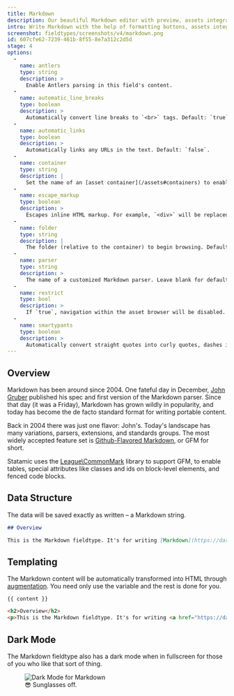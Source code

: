 ```yaml
---
title: Markdown
description: Our beautiful Markdown editor with preview, assets integration, and more.
intro: Write Markdown with the help of formatting buttons, assets integration, fullscreen mode, a Markdown cheatsheet, and HTML preview mode. What more do you need?
screenshot: fieldtypes/screenshots/v4/markdown.png
id: 607cfe62-7239-461b-8f55-8e7a312c2d5d
stage: 4
options:
  -
    name: antlers
    type: string
    description: >
      Enable Antlers parsing in this field's content.
  -
    name: automatic_line_breaks
    type: boolean
    description: >
      Automatically convert line breaks to `<br>` tags. Default: `true`.
  -
    name: automatic_links
    type: boolean
    description: >
      Automatically links any URLs in the text. Default: `false`.
  -
    name: container
    type: string
    description: |
      Set the name of an [asset container](/assets#containers) to enable browsing, uploading, and inserting assets.
  -
    name: escape_markup
    type: boolean
    description: >
      Escapes inline HTML markup. For example, `<div>` will be replaced with `&lt;div&gt;`. Default: `false`.
  -
    name: folder
    type: string
    description: |
      The folder (relative to the container) to begin browsing. Default: the root folder of the container.
  -
    name: parser
    type: string
    description: >
      The name of a customized Markdown parser. Leave blank for default.
  -
    name: restrict
    type: bool
    description: >
      If `true`, navigation within the asset browser will be disabled. Your users will be restricted to specified the container and folder. Default: `false`.
  -
    name: smartypants
    type: boolean
    description: >
      Automatically convert straight quotes into curly quotes, dashes into en/em-dashes, and other similar text transformations. Default: `false`.
---
```

## Overview

Markdown has been around since 2004. One fateful day in December, [John Gruber](https://daringfireball.net/projects/markdown/) published his spec and first version of the Markdown parser. Since that day (it was a Friday), Markdown has grown wildly in popularity, and today has become the de facto standard format for writing portable content.

Back in 2004 there was just one flavor: John's. Today's landscape has many variations, parsers, extensions, and standards groups. The most widely accepted feature set is [Github-Flavored Markdown][gfm], or GFM for short.

Statamic uses the [League\CommonMark][commonmark] library to support GFM, to enable tables, special attributes like classes and ids on block-level elements, and fenced code blocks.

## Data Structure

The data will be saved exactly as written – a Markdown string.

``` markdown
## Overview

This is the Markdown fieldtype. It's for writing [Markdown](https://daringfireball.net/projects/markdown/), an easy-to-read, easy-to-write plain text format that magically transforms into HTML.
```

## Templating

The Markdown content will be automatically transformed into HTML through [augmentation](/augmentation). You need only use the variable and the rest is done for you.

```
{{ content }}
```

```html
<h2>Overview</h2>
<p>This is the Markdown fieldtype. It's for writing <a href="https://daringfireball.net/projects/markdown/">Markdown</a>, an easy-to-read, easy-to-write plain text format that magically transforms into HTML.</p>
```

## Dark Mode

The Markdown fieldtype also has a dark mode when in fullscreen for those of you who like that sort of thing.

<figure>
    <img src="/img/fieldtypes/screenshots/markdown-dark-mode.png" alt="Dark Mode for Markdown">
    <figcaption><span class="not-italic">😎</span> Sunglasses off.</figcaption>
</figure>



[commonmark]: https://commonmark.thephpleague.com/
[gfm]: https://help.github.com/en/categories/writing-on-github
